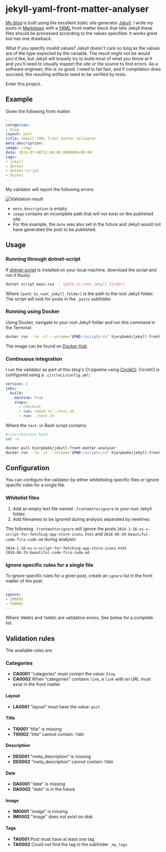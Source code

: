 # jekyll-yaml-front-matter-analyser

[My blog](https://hjerpbakk.com) is built using the excellent static site generator [Jekyll][1]. I write my posts in [Markdown][2] with a [YAML][3] front matter block that tells Jekyll these files should be processed according to the values specified. It works great but has one drawback.

What if you specify invalid values? Jekyll doesn't care so long as the values are of the type expected by the variable. The result might not be would you'd like, but Jekyll will bravely try to build most of what you throw at it and you'll need to visually inspect the site or the source to find errors. As a software engineer, this is no good. I need to fail fast, and if compilation does succeed, the resulting artifacts need to be verified by tests.

Enter this project.

## Example

Given the following front matter:

```yaml
---
categories:
- blog
layout: post
title: Jekyll YAML front matter validator
meta_description:
image: /img/
date: 2019-07-08T12:00:00.0000000+00:00
tags:
- jekyll
- dotnet
- dotnet-script
- docker
---
```

My validator will report the following errors:

![Validation result](https://hjerpbakk.com/img/jekyll-yaml-front-matter-validator/jekyll-yaml-front-matter-validator.png)

- `meta_description` is empty.
- `image` contains an incomplete path that will not exist on the published site.
- For this example, the `date` was also set in the future and Jekyll would not have generated the post to be published.

## Usage

### Running through dotnet-script

If [dotnet-script][6] is installed on your local machine, download the script and run it thusly:

```bash
dotnet script main.csx -- [path_to_root_jekyll_folder]
```

Where `[path_to_root_jekyll_folder]` is the path to the root Jekyll folder. The script will look for posts in the `_posts` subfolder.

### Running using Docker

Using Docker, navigate to your root Jekyll folder and run this command in the Terminal:

```bash
docker run --rm -it --volume="$PWD:/scripts:ro" hjerpbakk/jekyll-front-matter-analyser
```

The image can be found on [Docker Hub][7].

### Continuous integration

I run the validator as part of this blog's CI pipeline using [CircleCI][8]. CircleCI is configured using a `.circleci/config.yml`:

```yaml
version: 2
jobs:
  build:
    machine: true
    steps:
      - checkout
      - run: chmod +x ./test.sh
      - run: ./test.sh
```

Where the `test.sh` Bash script contains:

```bash
#!/usr/bin/env bash
set -e

docker pull hjerpbakk/jekyll-front-matter-analyser
docker run --rm -it --volume="$PWD:/scripts:ro" hjerpbakk/jekyll-front-matter-analyser
```

## Configuration

You can configure the validator by either whitelisting specific files or ignore specific rules for a single file.

### Whitelist files

1. Add an empty text file named `.frontmatterignore` to your root Jekyll folder.
2. Add filenames to be ignored during analysis separated by newlines.

The following `.frontmatterignore` will ignore the posts `2014-1-16-os-x-script-for-fetching-app-store-icons.html` and `2018-06-29-beautiful-code-fira-code.md` during analysis:

```text
2014-1-16-os-x-script-for-fetching-app-store-icons.html
2018-06-29-beautiful-code-fira-code.md
```

### Ignore specific rules for a single file

To ignore specific rules for a given post, create an `ignore` list in the front matter of the post:

```yaml
---
ignore:
- IM0001
- TA0001
---
```

Where `IM0001` and `TA0001` are validation errors. See below for a complete list.

## Validation rules

The available rules are:

### Categories

- **CA0001** "categories" must contain the value: `blog`
- **CA0002** When "categories" contains `link`, a `link` with an URL must exist in the front matter

#### Layout

- **LA0001** "layout" must have the value: `post`

#### Title

- **TI0001** "title" is missing
- **TI0002** "title" cannot contain: `TODO`

#### Description

- **DE0001** "meta_description" is missing
- **DE0002** "meta_description" cannot contain: `TODO`

#### Date

- **DA0001** "date" is missing
- **DA0002** "date" is in the future

#### Image

- **IM0001** "image" is missing
- **IM0002** "image" does not exist on disk

#### Tags

- **TA0001** Post must have at least one tag
- **TA0002** Could not find the tag in the subfolder `_my_tags`

[1]: https://jekyllrb.com "Jekyll"
[2]: https://github.com/adam-p/markdown-here/wiki/Markdown-Cheatsheet "Markdown"
[3]: https://yaml.org "YAML"
[4]: https://github.com/Sankra/jekyll-yaml-front-matter-analyser "Jekyll YAML front matter validator source"
[5]: https://github.com/Sankra/jekyll-yaml-front-matter-analyser "Jekyll YAML front matter validator"
[6]: https://github.com/filipw/dotnet-script "dotnet-script"
[7]: https://hub.docker.com/r/hjerpbakk/jekyll-front-matter-analyser "Docker Hub"
[8]: https://circleci.com/ "CircleCI"
